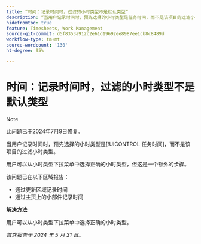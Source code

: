 ```yaml
---
title: ”时间：记录时间时，过滤的小时类型不是默认类型“
description: “当用户记录时间时，预先选择的小时类型是任务时间，而不是该项目的过滤小时类型。”
hidefromtoc: true
feature: Timesheets, Work Management
source-git-commit: d5f8353a912c2e61d19692ee8987ee1cb8c8489d
workflow-type: tm+mt
source-wordcount: '130'
ht-degree: 95%

---
```



# 时间：记录时间时，过滤的小时类型不是默认类型

>[!NOTE]
>
>此问题已于2024年7月9日修复。

当用户记录时间时，预先选择的小时类型是[!UICONTROL 任务时间]，而不是该项目的过滤小时类型。

用户可以从小时类型下拉菜单中选择正确的小时类型，但这是一个额外的步骤。

该问题已在以下区域报告：

* 通过更新区域记录时间
* 通过主页上的小部件记录时间

**解决方法**

用户可以从小时类型下拉菜单中选择正确的小时类型。

_首次报告于 2024 年 5 月 31 日。_
